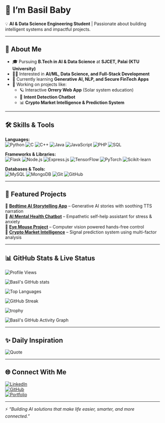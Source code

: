 
# 👋  I’m Basil Baby  

💡 **AI & Data Science Engineering Student** | Passionate about building intelligent systems and impactful projects.  

---

## 🚀 About Me  
- 🎓 Pursuing **B.Tech in AI & Data Science** at **SJCET, Palai (KTU University)**  
- 🧑‍💻 Interested in **AI/ML, Data Science, and Full-Stack Development**  
- 🌱 Currently learning **Generative AI, NLP, and Secure FinTech Apps**  
- 🔭 Working on projects like:  
  - 🪐 Interactive **Orrery Web App** (Solar system education)  
  - 🤖 **Intent Detection Chatbot**  
  - 📊 **Crypto Market Intelligence & Prediction System**  


---

## 🛠️ Skills & Tools  

**Languages:**  
![Python](https://img.shields.io/badge/Python-3776AB?style=for-the-badge&logo=python&logoColor=white)  ![C](https://img.shields.io/badge/C-00599C?style=for-the-badge&logo=c&logoColor=white)  ![C++](https://img.shields.io/badge/C++-00599C?style=for-the-badge&logo=cplusplus&logoColor=white)  ![Java](https://img.shields.io/badge/Java-007396?style=for-the-badge&logo=java&logoColor=white)  ![JavaScript](https://img.shields.io/badge/JavaScript-F7DF1E?style=for-the-badge&logo=javascript&logoColor=black) ![PHP](https://img.shields.io/badge/PHP-777BB4?style=for-the-badge&logo=php&logoColor=white)  ![SQL](https://img.shields.io/badge/SQL-336791?style=for-the-badge&logo=postgresql&logoColor=white)  

**Frameworks & Libraries:**  
![Flask](https://img.shields.io/badge/Flask-000000?style=for-the-badge&logo=flask&logoColor=white)  ![Node.js](https://img.shields.io/badge/Node.js-339933?style=for-the-badge&logo=node.js&logoColor=white)  ![Express.js](https://img.shields.io/badge/Express.js-000000?style=for-the-badge&logo=express&logoColor=white)  ![TensorFlow](https://img.shields.io/badge/TensorFlow-FF6F00?style=for-the-badge&logo=tensorflow&logoColor=white)  ![PyTorch](https://img.shields.io/badge/PyTorch-EE4C2C?style=for-the-badge&logo=pytorch&logoColor=white)  ![Scikit-learn](https://img.shields.io/badge/Scikit--learn-F7931E?style=for-the-badge&logo=scikitlearn&logoColor=white)  

**Databases & Tools:**  
![MySQL](https://img.shields.io/badge/MySQL-4479A1?style=for-the-badge&logo=mysql&logoColor=white)  ![MongoDB](https://img.shields.io/badge/MongoDB-47A248?style=for-the-badge&logo=mongodb&logoColor=white)  ![Git](https://img.shields.io/badge/Git-F05032?style=for-the-badge&logo=git&logoColor=white)  ![GitHub](https://img.shields.io/badge/GitHub-181717?style=for-the-badge&logo=github&logoColor=white)  

---

## 📂 Featured Projects  

🔹 [**Bedtime AI Storytelling App**](https://github.com/Basilbaby-11/bedtime) – Generative AI stories with soothing TTS narration  
🔹 [**AI Mental Health Chatbot**](https://github.com/Basilbaby-11/AI-Mental-Health-Chatbot) – Empathetic self-help assistant for stress & anxiety  
🔹 [**Eye Mouse Project**](https://github.com/Basilbaby-11/eye_mouse_project) – Computer vision powered hands-free control  
🔹 [**Crypto Market Intelligence**](https://github.com/Basilbaby-11/Cryptocurrency_analysis) – Signal prediction system using multi-factor analysis  

---

## 📊 GitHub Stats & Live Status  

![Profile Views](https://komarev.com/ghpvc/?username=basilbaby&label=Profile%20views&color=0e75b6&style=flat)  

![Basil's GitHub stats](https://github-readme-stats.vercel.app/api?username=basilbaby&show_icons=true&theme=tokyonight)  

![Top Languages](https://github-readme-stats.vercel.app/api/top-langs/?username=basilbaby&layout=compact&theme=tokyonight)  

![GitHub Streak](https://github-readme-streak-stats.herokuapp.com/?user=basilbaby&theme=tokyonight)  

![trophy](https://github-profile-trophy.vercel.app/?username=basilbaby&theme=tokyonight&no-frame=true&margin-w=15)  

![Basil's GitHub Activity Graph](https://github-readme-activity-graph.vercel.app/graph?username=basilbaby&theme=tokyo-night)  

---

## ✨ Daily Inspiration  

![Quote](https://quotes-github-readme.vercel.app/api?type=horizontal&theme=tokyonight)  

---

## 🌐 Connect With Me  

[![LinkedIn](https://img.shields.io/badge/LinkedIn-0A66C2?style=for-the-badge&logo=linkedin&logoColor=white)](linkedin.com/in/basil-baby-)  
[![GitHub](https://img.shields.io/badge/GitHub-100000?style=for-the-badge&logo=github&logoColor=white)](https://github.com/basilbaby)  
[![Portfolio](https://img.shields.io/badge/Portfolio-4285F4?style=for-the-badge&logo=google-chrome&logoColor=white)](#)  

---

⚡ *“Building AI solutions that make life easier, smarter, and more connected.”*
